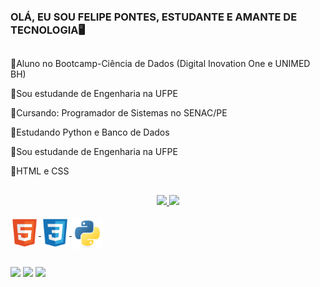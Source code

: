 ### OLÁ, EU SOU FELIPE PONTES, ESTUDANTE E AMANTE DE TECNOLOGIA🖥️
##

<p>💠Aluno no Bootcamp-Ciência de Dados (Digital Inovation One e UNIMED BH)</p>
<p>💠Sou estudande de Engenharia na UFPE</p>
<p>💠Cursando: Programador de Sistemas no SENAC/PE</p>
<p>💠Estudando Python e Banco de Dados</p>
<p>💠Sou estudande de Engenharia na UFPE</p>
<p>💠HTML e CSS</p>

  ##

<div align="center">
  <a href="https://github.com/Felipeppontes">
  <img height="190em" src="https://github-readme-stats.vercel.app/api?username=Felipeppontes&show_icons=true&theme=dracula&include_all_commits=true&count_private=true"/>
  <img height="190em" src="https://github-readme-stats.vercel.app/api/top-langs/?username=Felipeppontes&layout=compact&langs_count=7&theme=dracula"/>
</div>
<div style="display: inline_block"><br>
  
  <img align="center" alt="Rafa-HTML" height="45" width="45" src="https://raw.githubusercontent.com/devicons/devicon/master/icons/html5/html5-original.svg">
   <img align="center" alt="Rafa-CSS" height="45" width="45" src="https://raw.githubusercontent.com/devicons/devicon/master/icons/css3/css3-original.svg">
    <img align="center" alt="Rafa-Python" height="50" width="50" src="https://raw.githubusercontent.com/devicons/devicon/master/icons/python/python-original.svg">
</div>
  
  ##
 
<div> 
  <a href="https://instagram.com/felipe_ppontes/" target="_blank"><img src="https://img.shields.io/badge/-Instagram-%23E4405F?style=for-the-badge&logo=instagram&logoColor=white" target="_blank"></a>
  <a href = "mailto:felipeppontes18@gmail.com"><img src="https://img.shields.io/badge/-Gmail-%23333?style=for-the-badge&logo=gmail&logoColor=white" target="_blank"></a>
  <a href="https://linkedin.com/in/felipe-pontes-594229203" target="_blank"><img src="https://img.shields.io/badge/-LinkedIn-%230077B5?style=for-the-badge&logo=linkedin&logoColor=white" target="_blank"></a> 
 
</div>
